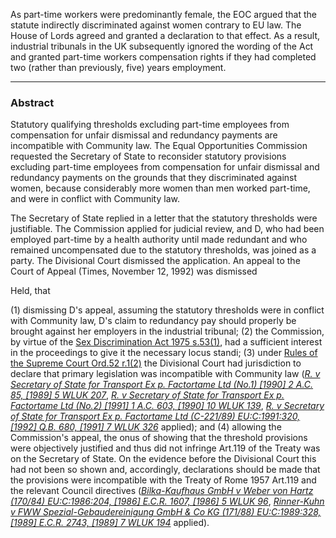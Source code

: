 As part-time workers were predominantly female, the EOC argued that the statute indirectly discriminated against women contrary to EU law. The House of Lords agreed and granted a declaration to that effect. As a result, industrial tribunals in the UK subsequently ignored the wording of the Act and granted part-time workers compensation rights if they had completed two (rather than previously, five) years employment.

---

### Abstract

Statutory qualifying thresholds excluding part-time employees from compensation for unfair dismissal and redundancy payments are incompatible with Community law. The Equal Opportunities Commission requested the Secretary of State to reconsider statutory provisions excluding part-time employees from compensation for unfair dismissal and redundancy payments on the grounds that they discriminated against women, because considerably more women than men worked part-time, and were in conflict with Community law. 

The Secretary of State replied in a letter that the statutory thresholds were justifiable. The Commission applied for judicial review, and D, who had been employed part-time by a health authority until made redundant and who remained uncompensated due to the statutory thresholds, was joined as a party. The Divisional Court dismissed the application. An appeal to the Court of Appeal (Times, November 12, 1992) was dismissed

Held, that 

(1) dismissing D's appeal, assuming the statutory thresholds were in conflict with Community law, D's claim to redundancy pay should properly be brought against her employers in the industrial tribunal; 
(2) the Commission, by virtue of the [Sex Discrimination Act 1975 s.53(1)](https://uk.westlaw.com/Document/I6F4ACE91E44911DA8D70A0E70A78ED65/View/FullText.html?originationContext=document&transitionType=DocumentItem&ppcid=75038402f9d547aab915fc09ff806c2c&contextData=(sc.Default)), had a sufficient interest in the proceedings to give it the necessary locus standi; 
(3) under [Rules of the Supreme Court Ord.52 r.1(2)](https://uk.westlaw.com/Document/IAB76F890E44811DA8D70A0E70A78ED65/View/FullText.html?originationContext=document&transitionType=DocumentItem&ppcid=75038402f9d547aab915fc09ff806c2c&contextData=(sc.Default)) the Divisional Court had jurisdiction to declare that primary legislation was incompatible with Community law (_[R. v Secretary of State for Transport Ex p. Factortame Ltd (No.1) [1990] 2 A.C. 85, [1989] 5 WLUK 207](https://uk.westlaw.com/Document/I6945FC70E42811DA8FC2A0F0355337E9/View/FullText.html?originationContext=document&transitionType=DocumentItem&ppcid=75038402f9d547aab915fc09ff806c2c&contextData=(sc.Default))_, _[R. v Secretary of State for Transport Ex p. Factortame Ltd (No.2) [1991] 1 A.C. 603, [1990] 10 WLUK 139](https://uk.westlaw.com/Document/I694671A0E42811DA8FC2A0F0355337E9/View/FullText.html?originationContext=document&transitionType=DocumentItem&ppcid=75038402f9d547aab915fc09ff806c2c&contextData=(sc.Default))_, _[R. v Secretary of State for Transport Ex p. Factortame Ltd (C-221/89) EU:C:1991:320, [1992] Q.B. 680, [1991] 7 WLUK 326](https://uk.westlaw.com/Document/I6944C3F0E42811DA8FC2A0F0355337E9/View/FullText.html?originationContext=document&transitionType=DocumentItem&ppcid=75038402f9d547aab915fc09ff806c2c&contextData=(sc.Default))_ applied); and 
(4) allowing the Commission's appeal, the onus of showing that the threshold provisions were objectively justified and thus did not infringe Art.119 of the Treaty was on the Secretary of State. On the evidence before the Divisional Court this had not been so shown and, accordingly, declarations should be made that the provisions were incompatible with the Treaty of Rome 1957 Art.119 and the relevant Council directives (_[Bilka-Kaufhaus GmbH v Weber von Hartz (170/84) EU:C:1986:204, [1986] E.C.R. 1607, [1986] 5 WLUK 96](https://uk.westlaw.com/Document/I748F3250E42711DA8FC2A0F0355337E9/View/FullText.html?originationContext=document&transitionType=DocumentItem&ppcid=75038402f9d547aab915fc09ff806c2c&contextData=(sc.Default))_, _[Rinner-Kuhn v FWW Spezial-Gebaudereinigung GmbH & Co KG (171/88) EU:C:1989:328, [1989] E.C.R. 2743, [1989] 7 WLUK 194](https://uk.westlaw.com/Document/I884CA4C0E42811DA8FC2A0F0355337E9/View/FullText.html?originationContext=document&transitionType=DocumentItem&ppcid=75038402f9d547aab915fc09ff806c2c&contextData=(sc.Default))_ applied).